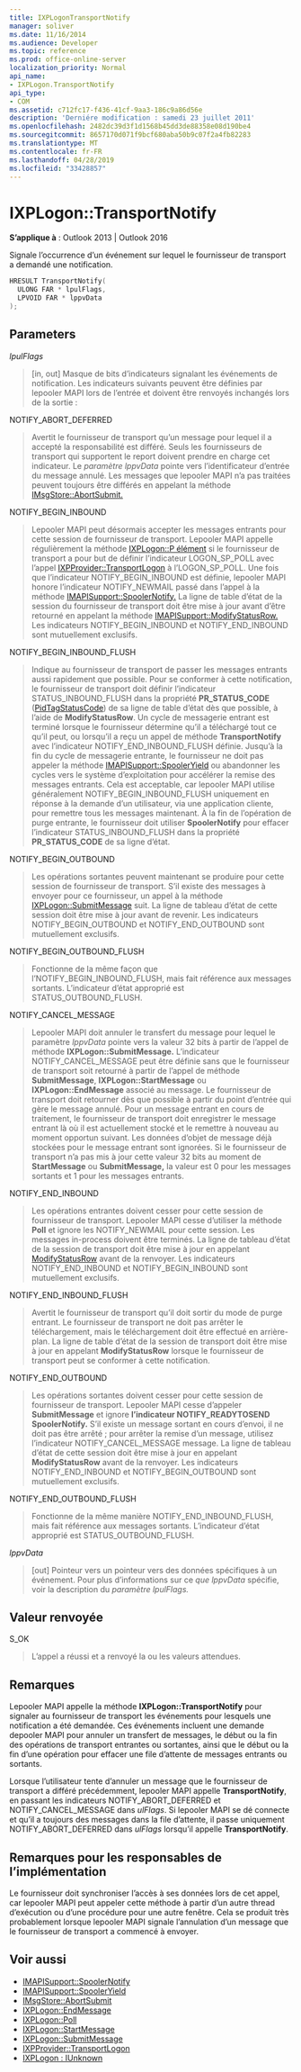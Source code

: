 ```yaml
---
title: IXPLogonTransportNotify
manager: soliver
ms.date: 11/16/2014
ms.audience: Developer
ms.topic: reference
ms.prod: office-online-server
localization_priority: Normal
api_name:
- IXPLogon.TransportNotify
api_type:
- COM
ms.assetid: c712fc17-f436-41cf-9aa3-186c9a86d56e
description: 'Derniére modification : samedi 23 juillet 2011'
ms.openlocfilehash: 2482dc39d3f1d1568b45dd3de88358e08d190be4
ms.sourcegitcommit: 8657170d071f9bcf680aba50b9c07f2a4fb82283
ms.translationtype: MT
ms.contentlocale: fr-FR
ms.lasthandoff: 04/28/2019
ms.locfileid: "33428857"
---
```

# <a name="ixplogontransportnotify"></a>IXPLogon::TransportNotify

**S’applique à** : Outlook 2013 | Outlook 2016 
  
Signale l’occurrence d’un événement sur lequel le fournisseur de transport a demandé une notification.
  
```cpp
HRESULT TransportNotify(
  ULONG FAR * lpulFlags,
  LPVOID FAR * lppvData
);
```

## <a name="parameters"></a>Parameters

 _lpulFlags_
  
> [in, out] Masque de bits d’indicateurs signalant les événements de notification. Les indicateurs suivants peuvent être définies par lepooler MAPI lors de l’entrée et doivent être renvoyés inchangés lors de la sortie :
    
NOTIFY_ABORT_DEFERRED 
  
> Avertit le fournisseur de transport qu’un message pour lequel il a accepté la responsabilité est différé. Seuls les fournisseurs de transport qui supportent le report doivent prendre en charge cet indicateur. Le  _paramètre lppvData_ pointe vers l’identificateur d’entrée du message annulé. Les messages que lepooler MAPI n’a pas traitées peuvent toujours être différés en appelant la méthode [IMsgStore::AbortSubmit.](imsgstore-abortsubmit.md) 
    
NOTIFY_BEGIN_INBOUND 
  
> Lepooler MAPI peut désormais accepter les messages entrants pour cette session de fournisseur de transport. Lepooler MAPI appelle régulièrement la méthode [IXPLogon::P élément](ixplogon-poll.md) si le fournisseur de transport a pour but de définir l’indicateur LOGON_SP_POLL avec l’appel [IXPProvider::TransportLogon](ixpprovider-transportlogon.md) à l’LOGON_SP_POLL. Une fois que l’indicateur NOTIFY_BEGIN_INBOUND est définie, lepooler MAPI honore l’indicateur NOTIFY_NEWMAIL passé dans l’appel à la méthode [IMAPISupport::SpoolerNotify.](imapisupport-spoolernotify.md) La ligne de table d’état de la session du fournisseur de transport doit être mise à jour avant d’être retourné en appelant la méthode [IMAPISupport::ModifyStatusRow.](imapisupport-modifystatusrow.md) Les indicateurs NOTIFY_BEGIN_INBOUND et NOTIFY_END_INBOUND sont mutuellement exclusifs. 
    
NOTIFY_BEGIN_INBOUND_FLUSH 
  
> Indique au fournisseur de transport de passer les messages entrants aussi rapidement que possible. Pour se conformer à cette notification, le fournisseur de transport doit définir l’indicateur STATUS_INBOUND_FLUSH dans la propriété **PR_STATUS_CODE** ([PidTagStatusCode](pidtagstatuscode-canonical-property.md)) de sa ligne de table d’état dès que possible, à l’aide de **ModifyStatusRow**. Un cycle de messagerie entrant est terminé lorsque le fournisseur détermine qu’il a téléchargé tout ce qu’il peut, ou lorsqu’il a reçu un appel de méthode **TransportNotify** avec l’indicateur NOTIFY_END_INBOUND_FLUSH définie. Jusqu’à la fin du cycle de messagerie entrante, le fournisseur ne doit pas appeler la méthode [IMAPISupport::SpoolerYield](imapisupport-spooleryield.md) ou abandonner les cycles vers le système d’exploitation pour accélérer la remise des messages entrants. Cela est acceptable, car lepooler MAPI utilise généralement NOTIFY_BEGIN_INBOUND_FLUSH uniquement en réponse à la demande d’un utilisateur, via une application cliente, pour remettre tous les messages maintenant. À la fin de l’opération de purge entrante, le fournisseur doit utiliser **SpoolerNotify** pour effacer l’indicateur STATUS_INBOUND_FLUSH dans la propriété **PR_STATUS_CODE** de sa ligne d’état. 
    
NOTIFY_BEGIN_OUTBOUND 
  
> Les opérations sortantes peuvent maintenant se produire pour cette session de fournisseur de transport. S’il existe des messages à envoyer pour ce fournisseur, un appel à la méthode [IXPLogon::SubmitMessage](ixplogon-submitmessage.md) suit. La ligne de tableau d’état de cette session doit être mise à jour avant de revenir. Les indicateurs NOTIFY_BEGIN_OUTBOUND et NOTIFY_END_OUTBOUND sont mutuellement exclusifs. 
    
NOTIFY_BEGIN_OUTBOUND_FLUSH 
  
> Fonctionne de la même façon que l’NOTIFY_BEGIN_INBOUND_FLUSH, mais fait référence aux messages sortants. L’indicateur d’état approprié est STATUS_OUTBOUND_FLUSH.
    
NOTIFY_CANCEL_MESSAGE 
  
> Lepooler MAPI doit annuler le transfert du message pour lequel le paramètre _lppvData_ pointe vers la valeur 32 bits à partir de l’appel de méthode **IXPLogon::SubmitMessage.** L’indicateur NOTIFY_CANCEL_MESSAGE peut être définie sans que le fournisseur de transport soit retourné à partir de l’appel de méthode **SubmitMessage**, **IXPLogon::StartMessage** ou **IXPLogon::EndMessage** associé au message. Le fournisseur de transport doit retourner dès que possible à partir du point d’entrée qui gère le message annulé. Pour un message entrant en cours de traitement, le fournisseur de transport doit enregistrer le message entrant là où il est actuellement stocké et le remettre à nouveau au moment opportun suivant. Les données d’objet de message déjà stockées pour le message entrant sont ignorées. Si le fournisseur de transport n’a pas mis à jour cette valeur 32 bits au moment de **StartMessage** ou **SubmitMessage,** la valeur est 0 pour les messages sortants et 1 pour les messages entrants. 
    
NOTIFY_END_INBOUND 
  
> Les opérations entrantes doivent cesser pour cette session de fournisseur de transport. Lepooler MAPI cesse d’utiliser la méthode **Poll** et ignore les NOTIFY_NEWMAIL pour cette session. Les messages in-process doivent être terminés. La ligne de tableau d’état de la session de transport doit être mise à jour en appelant [ModifyStatusRow](imapisupport-modifystatusrow.md) avant de la renvoyer. Les indicateurs NOTIFY_END_INBOUND et NOTIFY_BEGIN_INBOUND sont mutuellement exclusifs. 
    
NOTIFY_END_INBOUND_FLUSH 
  
> Avertit le fournisseur de transport qu’il doit sortir du mode de purge entrant. Le fournisseur de transport ne doit pas arrêter le téléchargement, mais le téléchargement doit être effectué en arrière-plan. La ligne de table d’état de la session de transport doit être mise à jour en appelant **ModifyStatusRow** lorsque le fournisseur de transport peut se conformer à cette notification. 
    
NOTIFY_END_OUTBOUND 
  
> Les opérations sortantes doivent cesser pour cette session de fournisseur de transport. Lepooler MAPI cesse d’appeler **SubmitMessage** et ignore **l’indicateur NOTIFY_READYTOSEND SpoolerNotify.** S’il existe un message sortant en cours d’envoi, il ne doit pas être arrêté ; pour arrêter la remise d’un message, utilisez l’indicateur NOTIFY_CANCEL_MESSAGE message. La ligne de tableau d’état de cette session doit être mise à jour en appelant **ModifyStatusRow** avant de la renvoyer. Les indicateurs NOTIFY_END_INBOUND et NOTIFY_BEGIN_OUTBOUND sont mutuellement exclusifs. 
    
NOTIFY_END_OUTBOUND_FLUSH 
  
> Fonctionne de la même manière NOTIFY_END_INBOUND_FLUSH, mais fait référence aux messages sortants. L’indicateur d’état approprié est STATUS_OUTBOUND_FLUSH.
    
 _lppvData_
  
> [out] Pointeur vers un pointeur vers des données spécifiques à un événement. Pour plus d’informations sur ce _que lppvData_ spécifie, voir la description du _paramètre lpulFlags._ 
    
## <a name="return-value"></a>Valeur renvoyée

S_OK 
  
> L’appel a réussi et a renvoyé la ou les valeurs attendues.
    
## <a name="remarks"></a>Remarques

Lepooler MAPI appelle la méthode **IXPLogon::TransportNotify** pour signaler au fournisseur de transport les événements pour lesquels une notification a été demandée. Ces événements incluent une demande depooler MAPI pour annuler un transfert de messages, le début ou la fin des opérations de transport entrantes ou sortantes, ainsi que le début ou la fin d’une opération pour effacer une file d’attente de messages entrants ou sortants. 
  
Lorsque l’utilisateur tente d’annuler un message que le fournisseur de transport a différé précédemment, lepooler MAPI appelle **TransportNotify**, en passant les indicateurs NOTIFY_ABORT_DEFERRED et NOTIFY_CANCEL_MESSAGE dans  _ulFlags_. Si lepooler MAPI se dé connecte et qu’il a toujours des messages dans la file d’attente, il passe uniquement NOTIFY_ABORT_DEFERRED dans  _ulFlags_ lorsqu’il appelle **TransportNotify**.
  
## <a name="notes-to-implementers"></a>Remarques pour les responsables de l’implémentation

Le fournisseur doit synchroniser l’accès à ses données lors de cet appel, car lepooler MAPI peut appeler cette méthode à partir d’un autre thread d’exécution ou d’une procédure pour une autre fenêtre. Cela se produit très probablement lorsque lepooler MAPI signale l’annulation d’un message que le fournisseur de transport a commencé à envoyer.
  
## <a name="see-also"></a>Voir aussi

- [IMAPISupport::SpoolerNotify](imapisupport-spoolernotify.md) 
- [IMAPISupport::SpoolerYield](imapisupport-spooleryield.md) 
- [IMsgStore::AbortSubmit](imsgstore-abortsubmit.md) 
- [IXPLogon::EndMessage](ixplogon-endmessage.md) 
- [IXPLogon::Poll](ixplogon-poll.md)
- [IXPLogon::StartMessage](ixplogon-startmessage.md)
- [IXPLogon::SubmitMessage](ixplogon-submitmessage.md)
- [IXPProvider::TransportLogon](ixpprovider-transportlogon.md)
- [IXPLogon : IUnknown](ixplogoniunknown.md)

